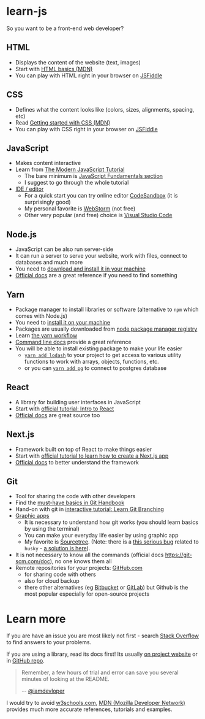 # learn-js

So you want to be a front-end web developer?

##  HTML

* Displays the content of the website (text, images)
* Start with [HTML basics (MDN)](https://developer.mozilla.org/en-US/docs/Learn/Getting_started_with_the_web/HTML_basics)
* You can play with HTML right in your browser on [JSFiddle](https://jsfiddle.net/)


## CSS

* Defines what the content looks like (colors, sizes, alignments, spacing, etc)
* Read [Getting started with CSS (MDN)](https://developer.mozilla.org/en-US/docs/Learn/CSS/First_steps/Getting_started)
* You can play with CSS right in your browser on [JSFiddle](https://jsfiddle.net/)


## JavaScript

* Makes content interactive
* Learn from [The Modern JavaScript Tutorial](https://javascript.info/)
  * The bare minimum is [JavaScript Fundamentals section](https://javascript.info/first-steps)
  * I suggest to go through the whole tutorial
* [IDE / editor](https://javascript.info/code-editors)
  * For a quick start you can try online editor [CodeSandbox](https://codesandbox.io/) (it is surprisingly good)
  * My personal favorite is [WebStorm](https://www.jetbrains.com/webstorm/) (not free)
  * Other very popular (and free) choice is [Visual Studio Code](https://code.visualstudio.com/)


## Node.js

* JavaScript can be also run server-side
* It can run a server to serve your website, work with files, connect to databases and much more
* You need to [download and install it in your machine](https://nodejs.org/en/download/)
* [Official docs](https://nodejs.org/dist/latest-v14.x/docs/api/) are a great reference if you need to find something


## Yarn

* Package manager to install libraries or software (alternative to `npm` which comes with Node.js)
* You need to [install it on your machine](https://classic.yarnpkg.com/en/docs/install/)
* Packages are usually downloaded from [node package manager registry](https://www.npmjs.com/)
* Learn [the yarn workflow](https://classic.yarnpkg.com/en/docs/yarn-workflow)
* [Command line docs](https://classic.yarnpkg.com/en/docs/cli/) provide a great reference
* You will be able to install existing package to make your life easier
  * [`yarn add lodash`](https://lodash.com/) to your project to get access to various utility functions to work with arrays, objects, functions, etc.
  * or you can [`yarn add pg`](https://node-postgres.com/) to connect to postgres database


## React

* A library for building user interfaces in JavaScript
* Start with [official tutorial: Intro to React](https://reactjs.org/tutorial/tutorial.html)
* [Official docs](https://reactjs.org/docs/getting-started.html) are great source too


## Next.js

* Framework built on top of React to make things easier
* Start with [official tutorial to learn how to create a Next.js app](https://nextjs.org/learn/basics/create-nextjs-app)
* [Official docs](https://nextjs.org/docs/getting-started) to better understand the framework


## Git

* Tool for sharing the code with other developers
* Find the [must-have basics in Git Handbook](https://guides.github.com/introduction/git-handbook/)
* Hand-on with git in [interactive tutorial: Learn Git Branching](https://learngitbranching.js.org/)
* [Graphic apps](https://git-scm.com/downloads/guis)
  * It is necessary to understand how git works (you should learn basics by using the terminal)
  * You can make your everyday life easier by using graphic app
  * My favorite is [Sourcetree](https://www.sourcetreeapp.com/). (Note: there is a [this serious bug](https://jira.atlassian.com/browse/SRCTREE-7184) related to `husky` - [a solution is here](https://github.com/typicode/husky/issues/639#issuecomment-573281096)).
* It is not necessary to know all the commands (official docs https://git-scm.com/doc), no one knows them all
* Remote repositories for your projects: [GitHub.com](https://github.com/)
  * for sharing code with others
  * also for cloud backup
  * there other alternatives (eg [Bitbucket](https://bitbucket.org/) or [GitLab](https://gitlab.com/)) but Github is the most popular especially for open-source projects


# Learn more

If you are have an issue you are most likely not first - search [Stack Overflow](http://stackoverflow.com/) to find answers to your problems.

If you are using a library, read its docs first! Its usually [on project website](https://lodash.com/docs/) or in [GitHub repo](https://github.com/Typeform/embed).

> Remember, a few hours of trial and error can save you several minutes of looking at the README.
>
> -- [@iamdevloper](https://twitter.com/iamdevloper/status/1060067235316809729?s=20)

I would try to avoid [w3schools.com](http://w3schools.com/), [MDN (Mozilla Developer Network)](https://developer.mozilla.org/en-US/docs/Web/Reference) provides much more accurate references, tutorials and examples.
